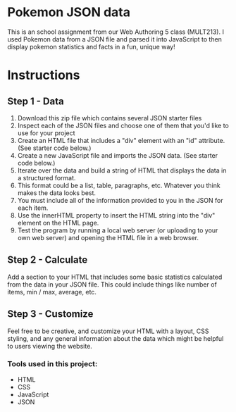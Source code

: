 # Pokemon JSON data
This is an school assignment from our Web Authoring 5 class (MULT213). I used Pokemon data from a JSON file and parsed it into JavaScript to then display pokemon statistics and facts in a fun, unique way!

# Instructions

## Step 1 - Data

1. Download this zip file which contains several JSON starter files
2. Inspect each of the JSON files and choose one of them that you'd like to use for your project
3. Create an HTML file that includes a "div" element with an "id" attribute. (See starter code below.)
4. Create a new JavaScript file and imports the JSON data. (See starter code below.)
5. Iterate over the data and build a string of HTML that displays the data in a structured format.
  1. This format could be a list, table, paragraphs, etc. Whatever you think makes the data looks best.
  2. You must include all of the information provided to you in the JSON for each item.
6. Use the innerHTML property to insert the HTML string into the "div" element on the HTML page.
7. Test the program by running a local web server (or uploading to your own web server) and opening the HTML file in a web browser.

## Step 2 - Calculate

Add a section to your HTML that includes some basic statistics calculated from the data in your JSON file. This could include things like number of items, min / max, average, etc. 

## Step 3 - Customize

Feel free to be creative, and customize your HTML with a layout, CSS styling, and any general information about the data which might be helpful to users viewing the website.

### Tools used in this project:
- HTML
- CSS
- JavaScript  
- JSON
